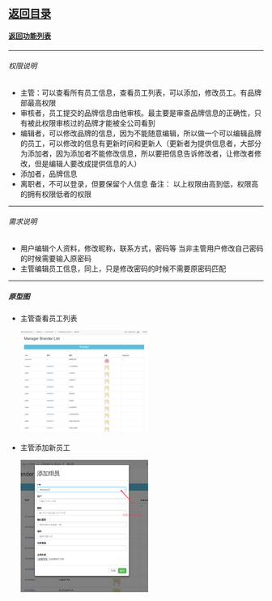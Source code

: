 ## [返回目录](../../readme.md)  
#### [返回功能列表](./1.md)
---
###### 权限说明
- 主管：可以查看所有员工信息，查看员工列表，可以添加，修改员工。有品牌部最高权限
- 审核者，员工提交的品牌信息由他审核。最主要是审查品牌信息的正确性，只有被此权限审核过的品牌才能被全公司看到
- 编辑者，可以修改品牌的信息，因为不能随意编辑，所以做一个可以编辑品牌的员工，可以修改的信息有更新时间和更新人（更新者为提供信息者，大部分为添加者，因为添加者不能修改信息，所以要把信息告诉修改者，让修改者修改，但是编辑人要改成提供信息的人）
- 添加者，品牌信息
- 离职者，不可以登录，但要保留个人信息
 备注： 以上权限由高到低，权限高的拥有权限低者的权限
 ---
 ###### 需求说明
 - 用户编辑个人资料，修改昵称，联系方式，密码等 当非主管用户修改自己密码的时候需要输入原密码
 - 主管编辑员工信息，同上，只是修改密码的时候不需要原密码匹配
 ---
 ##### 原型图
 - 主管查看员工列表
 
  &nbsp;&nbsp;&nbsp;&nbsp;&nbsp; <img src="../5_Img/Y1001.jpg" alt="主管查看员工列表" width="50%"/>
 - 主管添加新员工
 
  &nbsp;&nbsp;&nbsp;&nbsp;&nbsp; <img src="../5_Img/Y1002.jpg" alt="主管添加新员工" width="50%"/>
